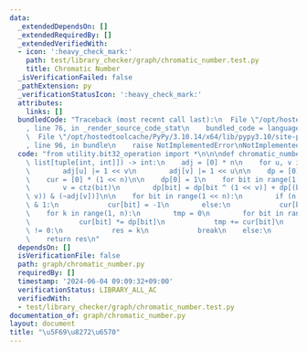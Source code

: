 ```yaml
---
data:
  _extendedDependsOn: []
  _extendedRequiredBy: []
  _extendedVerifiedWith:
  - icon: ':heavy_check_mark:'
    path: test/library_checker/graph/chromatic_number.test.py
    title: Chromatic Number
  _isVerificationFailed: false
  _pathExtension: py
  _verificationStatusIcon: ':heavy_check_mark:'
  attributes:
    links: []
  bundledCode: "Traceback (most recent call last):\n  File \"/opt/hostedtoolcache/PyPy/3.10.14/x64/lib/pypy3.10/site-packages/onlinejudge_verify/documentation/build.py\"\
    , line 76, in _render_source_code_stat\n    bundled_code = language.bundle(\n\
    \  File \"/opt/hostedtoolcache/PyPy/3.10.14/x64/lib/pypy3.10/site-packages/onlinejudge_verify/languages/python.py\"\
    , line 96, in bundle\n    raise NotImplementedError\nNotImplementedError\n"
  code: "from utility.bit32_operation import *\n\n\ndef chromatic_number(n: int, edges:\
    \ list[tuple[int, int]]) -> int:\n    adj = [0] * n\n    for u, v in edges:\n\
    \        adj[u] |= 1 << v\n        adj[v] |= 1 << u\n\n    dp = [0] * (1 << n)\n\
    \    cur = [0] * (1 << n)\n\n    dp[0] = 1\n    for bit in range(1, 1 << n):\n\
    \        v = ctz(bit)\n        dp[bit] = dp[bit ^ (1 << v)] + dp[(bit ^ (1 <<\
    \ v)) & (~adj[v])]\n\n    for bit in range(1 << n):\n        if (n - popcount(bit))\
    \ & 1:\n            cur[bit] = -1\n        else:\n            cur[bit] = 1\n\n\
    \    for k in range(1, n):\n        tmp = 0\n        for bit in range(1 << n):\n\
    \            cur[bit] *= dp[bit]\n            tmp += cur[bit]\n        if tmp\
    \ != 0:\n            res = k\n            break\n    else:\n        res = n\n\
    \    return res\n"
  dependsOn: []
  isVerificationFile: false
  path: graph/chromatic_number.py
  requiredBy: []
  timestamp: '2024-06-04 09:09:32+09:00'
  verificationStatus: LIBRARY_ALL_AC
  verifiedWith:
  - test/library_checker/graph/chromatic_number.test.py
documentation_of: graph/chromatic_number.py
layout: document
title: "\u5F69\u8272\u6570"
---
```

